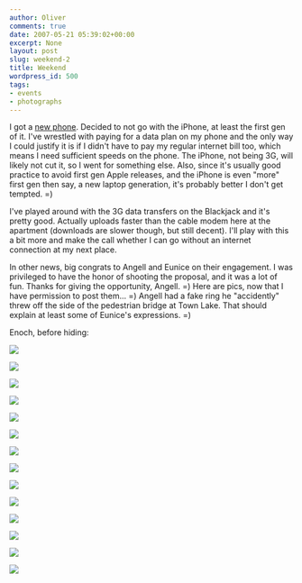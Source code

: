 ```yaml
---
author: Oliver
comments: true
date: 2007-05-21 05:39:02+00:00
excerpt: None
layout: post
slug: weekend-2
title: Weekend
wordpress_id: 500
tags:
- events
- photographs
---
```


I got a <a href="http://www.samsungblackjack.com/">new phone</a>.  Decided to not go with the iPhone, at least the first gen of it.  I've wrestled with paying for a data plan on my phone and the only way I could justify it is if I didn't have to pay my regular internet bill too, which means I need sufficient speeds on the phone.  The iPhone, not being 3G, will likely not cut it, so I went for something else.  Also, since it's usually good practice to avoid first gen Apple releases, and the iPhone is even "more" first gen then say, a new laptop generation, it's probably better I don't get tempted. =)

I've played around with the 3G data transfers on the Blackjack and it's pretty good.  Actually uploads faster than the cable modem here at the apartment (downloads are slower though, but still decent).  I'll play with this a bit more and make the call whether I can go without an internet connection at my next place.

In other news, big congrats to Angell and Eunice on their engagement.  I was privileged to have the honor of shooting the proposal, and it was a lot of fun.  Thanks for giving the opportunity, Angell. =)  Here are pics, now that I have permission to post them... =)  Angell had a fake ring he "accidently" threw off the side of the pedestrian bridge at Town Lake.  That should explain at least some of Eunice's expressions. =)

Enoch, before hiding:

<a title="Angell's Proposal-1.jpg" href="http://flickr.com/photos/owiber/504967506/"><img src="http://farm1.static.flickr.com/228/504967506_f48b05bccd.jpg" /></a>

<a title="Angell's Proposal-5.jpg" href="http://flickr.com/photos/owiber/505033309/"><img src="http://farm1.static.flickr.com/194/505033309_30cd9f272d.jpg" /></a>

<a title="Angell's Proposal-6.jpg" href="http://flickr.com/photos/owiber/505005020/"><img src="http://farm1.static.flickr.com/194/505005020_22d55fcae2.jpg" /></a>

<a title="Angell's Proposal-8.jpg" href="http://flickr.com/photos/owiber/505036165/"><img src="http://farm1.static.flickr.com/190/505036165_72c7dc3c6f.jpg" /></a>

<a title="Angell's Proposal-14.jpg" href="http://flickr.com/photos/owiber/505004067/"><img src="http://farm1.static.flickr.com/196/505004067_126b1159e8.jpg" /></a>

<a title="Angell's Proposal-15.jpg" href="http://flickr.com/photos/owiber/505004959/"><img src="http://farm1.static.flickr.com/223/505004959_f14c40438b.jpg" /></a>

<a title="Angell's Proposal-17.jpg" href="http://flickr.com/photos/owiber/504977354/"><img src="http://farm1.static.flickr.com/191/504977354_219b8a81cc.jpg" /></a>

<a title="Angell's Proposal-18.jpg" href="http://flickr.com/photos/owiber/505007469/"><img src="http://farm1.static.flickr.com/200/505007469_f1f26b6921.jpg" /></a>

<a title="Angell's Proposal-19.jpg" href="http://flickr.com/photos/owiber/504979174/"><img src="http://farm1.static.flickr.com/207/504979174_a698fc0fb8.jpg" /></a>

<a title="Angell's Proposal-29.jpg" href="http://flickr.com/photos/owiber/505019919/"><img src="http://farm1.static.flickr.com/198/505019919_5120f181c4.jpg" /></a>

<a title="Angell's Proposal-26.jpg" href="http://flickr.com/photos/owiber/505016909/"><img src="http://farm1.static.flickr.com/226/505016909_f0f8ba3ed0.jpg" /></a>

<a title="Angell's Proposal-31.jpg" href="http://flickr.com/photos/owiber/504992826/"><img src="http://farm1.static.flickr.com/204/504992826_05168d0510.jpg" /></a>

<a title="Angell's Proposal-32.jpg" href="http://flickr.com/photos/owiber/505023089/"><img src="http://farm1.static.flickr.com/215/505023089_c0c93590d2.jpg" /></a>

<a title="Angell's Proposal-34.jpg" href="http://flickr.com/photos/owiber/504996524/"><img src="http://farm1.static.flickr.com/206/504996524_daf9a1db19.jpg" /></a>
